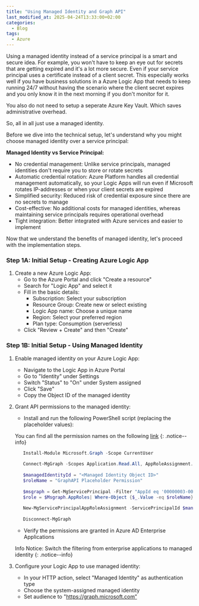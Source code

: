 ```yaml
---
title: "Using Managed Identity and Graph API"
last_modified_at: 2025-04-24T13:33:00+02:00
categories:
  - Blog
tags:
  - Azure
---
```



Using a managed identity instead of a service principal is a smart and secure idea. For example, you won't have to keep an eye out for secrets that are getting expired and it's a lot more secure. Even if your service principal uses a certificate instead of a client secret. This especially works well if you have business solutions in a Azure Logic App that needs to keep running 24/7 without having the scenario where the client secret expires and you only know it in the next morning if you don't monitor for it.

You also do not need to setup a seperate Azure Key Vault. Which saves administrative overhead. 

So, all in all just use a managed identity.

Before we dive into the technical setup, let's understand why you might choose managed identity over a service principal:

**Managed Identity vs Service Principal:**

- No credential management: Unlike service principals, managed identities don't require you to store or rotate secrets
- Automatic credential rotation: Azure Platform handles all credential management automatically, so your Logic Apps will run even if Microsoft rotates IP-addresses or when your client secrets are expired
- Simplified security: Reduced risk of credential exposure since there are no secrets to manage
- Cost-effective: No additional costs for managed identities, whereas maintaining service principals requires operational overhead
- Tight integration: Better integrated with Azure services and easier to implement

Now that we understand the benefits of managed identity, let's proceed with the implementation steps.

### **Step 1A: Initial Setup - Creating Azure Logic App**

1. Create a new Azure Logic App:
    - Go to the Azure Portal and click "Create a resource"
    - Search for "Logic App" and select it
    - Fill in the basic details:
        - Subscription: Select your subscription
        - Resource Group: Create new or select existing
        - Logic App name: Choose a unique name
        - Region: Select your preferred region
        - Plan type: Consumption (serverless)
    - Click "Review + Create" and then "Create"

### **Step 1B: Initial Setup - Using Managed Identity**

1. Enable managed identity on your Azure Logic App:
    - Navigate to the Logic App in Azure Portal
    - Go to "Identity" under Settings
    - Switch "Status" to "On" under System assigned
    - Click "Save"
    - Copy the Object ID of the managed identity
2. Grant API permissions to the managed identity:
    - Install and run the following PowerShell script (replacing the placeholder values):
    
    You can find all the permission names on the following [link](https://graphpermissions.merill.net/permission/)
   {: .notice--info}

     ```powershell
        Install-Module Microsoft.Graph -Scope CurrentUser
        
        Connect-MgGraph -Scopes Application.Read.All, AppRoleAssignment.ReadWrite.All, RoleManagement.ReadWrite.Directory
        
        $managedIdentityId = "<Managed Identity Object ID>"
        $roleName = "GraphAPI Placeholder Permission"
        
        $msgraph = Get-MgServicePrincipal -Filter "AppId eq '00000003-0000-0000-c000-000000000000'"
        $role = $Msgraph.AppRoles| Where-Object {$_.Value -eq $roleName} 
        
        New-MgServicePrincipalAppRoleAssignment -ServicePrincipalId $managedIdentityId -PrincipalId $managedIdentityId -ResourceId $msgraph.Id -AppRoleId $role.Id
         
        Disconnect-MgGraph
      ```
        
    - Verify the permissions are granted in Azure AD Enterprise Applications
    
   Info Notice: Switch the filtering from enterprise applications to managed identity
    {: .notice--info}

4. Configure your Logic App to use managed identity:
    - In your HTTP action, select "Managed Identity" as authentication type
    - Choose the system-assigned managed identity
    - Set audience to "https://graph.microsoft.com”
